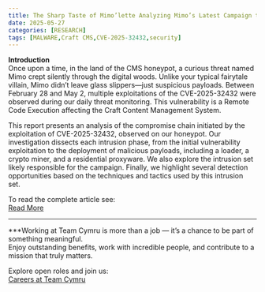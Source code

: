 ```yaml
---
title: The Sharp Taste of Mimo’lette Analyzing Mimo’s Latest Campaign targeting Craft CMS
date: 2025-05-27
categories: [RESEARCH]
tags: [MALWARE,Craft CMS,CVE-2025-32432,security]
---
```


**Introduction**  
Once upon a time, in the land of the CMS honeypot, a curious threat named Mimo crept silently through the digital woods. Unlike your typical fairytale villain, Mimo didn’t leave glass slippers—just suspicious payloads. Between February 28 and May 2, multiple exploitations of the CVE-2025-32432 were observed during our daily threat monitoring. This vulnerability is a Remote Code Execution affecting the Craft Content Management System.  
  
This report presents an analysis of the compromise chain initiated by the exploitation of CVE-2025-32432, observed on our honeypot. Our investigation dissects each intrusion phase, from the initial vulnerability exploitation to the deployment of malicious payloads, including a loader, a crypto miner, and a residential proxyware. We also explore the intrusion set likely responsible for the campaign. Finally, we highlight several detection opportunities based on the techniques and tactics used by this intrusion set.

To read the complete article see:  
[Read More](https://blog.sekoia.io/the-sharp-taste-of-mimolette-analyzing-mimos-latest-campaign-targeting-craft-cms/)  

***

***Working at Team Cymru is more than a job — it’s a chance to be part of something meaningful.  
Enjoy outstanding benefits, work with incredible people, and contribute to a mission that truly matters.  

Explore open roles and join us:  
[Careers at Team Cymru](https://www.team-cymru.com/careers)  
